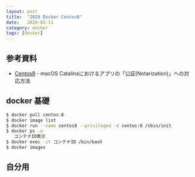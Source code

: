```yaml
---
layout: post
title:  "2020 Docker Centos8"
date:   2020-03-11
category: docker
tags: [docker]
---
```


## 参考資料

- [Centos8](https://www.webtech.co.jp/blog/optpix_labs/13181/) - macOS Catalinaにおけるアプリの「公証(Notarization)」への対応方法

## docker 基礎

~~~sh
$ docker pull centos:8
$ docker image list
$ docker run --name centos8 --privileged -d centos:8 /sbin/init
$ docker ps -a
   コンテナID表示
$ docker exec -it コンテナID /bin/bash
$ docker images
~~~

## 自分用
